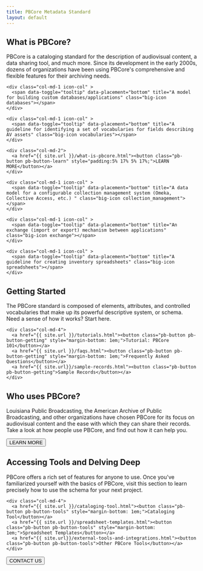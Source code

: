 ```yaml
---
title: PBCore Metadata Standard
layout: default
---
```

<section id="what-is-pbcore" class="">
  <h2 class="blue title" style="font-weight: light!important;">What is PBCore?</h2>
  <p class="index-text">PBCore is a cataloging standard for the description of audiovisual content, a data sharing tool, and much more. Since its development in the early 2000s, dozens of organizations have been using PBCore's comprehensive and flexible features for their archiving needs.</p>

  <div class="row">
    <div class="col-md-1 icon-col">
      <span data-toggle="tooltip" data-placement="bottom" title="A guideline for cataloging or describing audiovisual content (as a content standard)" class="big-icon cataloging"></span>
    </div>

    <div class="col-md-1 icon-col" >
      <span data-toggle="tooltip" data-placement="bottom" title="A model for building custom databases/applications" class="big-icon databases"></span>
    </div>

    <div class="col-md-1 icon-col" >
      <span data-toggle="tooltip" data-placement="bottom" title="A guideline for identifying a set of vocabularies for fields describing AV assets" class="big-icon vocabularies"></span>
    </div>

    <div class="col-md-2">
      <a href="{{ site.url }}/what-is-pbcore.html"><button class="pb-button pb-button-learn" style="padding:5% 17% 5% 17%;">LEARN MORE</button></a>
    </div>

    <div class="col-md-1 icon-col" >
      <span data-toggle="tooltip" data-placement="bottom" title="A data model for a configurable collection management system (Omeka, Collective Access, etc.) " class="big-icon collection_management"></span>
    </div>

    <div class="col-md-1 icon-col" >
      <span data-toggle="tooltip" data-placement="bottom" title="An exchange (import or export) mechanism between applications" class="big-icon exchange"></span>
    </div>

    <div class="col-md-1 icon-col" >
      <span data-toggle="tooltip" data-placement="bottom" title="A guideline for creating inventory spreadsheets" class="big-icon spreadsheets"></span>
    </div>

  </div>
</section>

<section id="getting-started" class="blue-back">
  <div class="row">
    <div class="col-md-12">
      <h2 class="med-title bold">Getting Started</h2>
    </div>
  </div>

  <div class="row">
    <div class="col-md-8 bold index-text">
      The PBCore standard is composed of elements, attributes, and controlled vocabularies that make up its powerful descriptive system, or schema. Need a sense of how it works? Start here.
    </div>

    <div class="col-md-4">
      <a href="{{ site.url }}/tutorials.html"><button class="pb-button pb-button-getting" style="margin-bottom: 1em;">Tutorial: PBCore 101</button></a>
      <a href="{{ site.url }}/faqs.html"><button class="pb-button pb-button-getting" style="margin-bottom: 1em;">Frequently Asked Questions</button></a>
      <a href="{{ site.url}}/sample-records.html"><button class="pb-button pb-button-getting">Sample Records</button></a>
    </div>
  </div>

</section>
<section id="who-uses-pbcore" class="dark-grey">
  <h2 class="title red" style="font-weight: light!important;">Who uses PBCore?</h2>
  <p class="index-text">Louisiana Public Broadcasting, the American Archive of Public Broadcasting, and other organizations have chosen PBCore for its focus on audiovisual content and the ease with which they can share their records. Take a look at how people use PBCore, and find out how it can help you.</p>
  <a href="{{ site.url }}/pbcore-users.html"><button class="pb-button pb-button-who">LEARN MORE</button></a>
</section>
<section id="accessing-tools" class="grey-back">
  <h2 class="red med-title bold">Accessing Tools and Delving Deep</h2>

  <div class="row">
    <div class="col-md-8">
      <p class="bold index-text">PBCore offers a rich set of features for anyone to use. Once you've familiarized yourself with the basics of PBCore, visit this section to learn precisely how to use the schema for your next project.</p>
    </div>

    <div class="col-md-4">
      <a href="{{ site.url }}/cataloging-tool.html"><button class="pb-button pb-button-tools" style="margin-bottom: 1em;">Cataloging Tool</button></a>
      <a href="{{ site.url }}/spreadsheet-templates.html"><button class="pb-button pb-button-tools" style="margin-bottom: 1em;">Spreadsheet Templates</button></a>
      <a href="{{ site.url}}/external-tools-and-integrations.html"><button class="pb-button pb-button-tools">Other PBCore Tools</button></a>
    </div>
  </div>
</section>

<section>
  <a href="{{ site.url }}/contact.html"><button class="pb-button pb-button-learn">CONTACT US</button></a>
</section>
